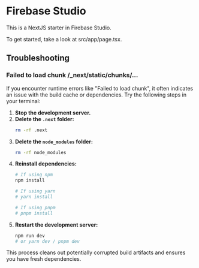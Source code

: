 # Firebase Studio

This is a NextJS starter in Firebase Studio.

To get started, take a look at src/app/page.tsx.

## Troubleshooting

### Failed to load chunk /_next/static/chunks/...

If you encounter runtime errors like "Failed to load chunk", it often indicates an issue with the build cache or dependencies. Try the following steps in your terminal:

1.  **Stop the development server.**
2.  **Delete the `.next` folder:**
    ```bash
    rm -rf .next
    ```
3.  **Delete the `node_modules` folder:**
    ```bash
    rm -rf node_modules
    ```
4.  **Reinstall dependencies:**
    ```bash
    # If using npm
    npm install

    # If using yarn
    # yarn install

    # If using pnpm
    # pnpm install
    ```
5.  **Restart the development server:**
    ```bash
    npm run dev
    # or yarn dev / pnpm dev
    ```

This process cleans out potentially corrupted build artifacts and ensures you have fresh dependencies.
